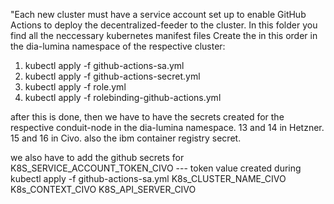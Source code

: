 "Each new cluster must have a service account set up to enable GitHub Actions to deploy the decentralized-feeder to the cluster.
In this folder you find all the neccessary kubernetes manifest files
Create the in this order in the dia-lumina namespace of the respective cluster:
1. kubectl apply -f github-actions-sa.yml
2. kubectl apply -f github-actions-secret.yml 
3. kubectl apply -f role.yml 
4. kubectl apply -f rolebinding-github-actions.yml 

after this is done, then we have to have the secrets created for the respective conduit-node in the dia-lumina namespace. 
13 and 14 in Hetzner.
15 and 16 in Civo.
also the ibm container registry secret. 

we also have to add the github secrets for
K8S_SERVICE_ACCOUNT_TOKEN_CIVO --- token value created during kubectl apply -f github-actions-sa.yml
K8s_CLUSTER_NAME_CIVO 
K8s_CONTEXT_CIVO
K8S_API_SERVER_CIVO
